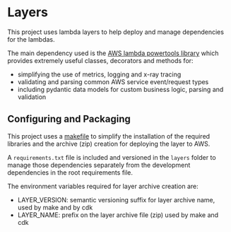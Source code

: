 # Layers
This project uses lambda layers to help deploy and manage dependencies for the lambdas.

The main dependency used is the [AWS lambda powertools library](https://awslabs.github.io/aws-lambda-powertools-python) which provides extremely useful classes, decorators and methods for: 

- simplifying the use of metrics, logging and x-ray tracing   
- validating and parsing common AWS service event/request types
- including pydantic data models for custom business logic, parsing and validation

## Configuring and Packaging
This project uses a [makefile](makefile.md) to simplify the installation of the required libraries and the archive (zip) creation for deploying the layer to AWS. 

A `requirements.txt` file is included and versioned in the `layers` folder to manage those dependencies separately from the development dependencies in the root requirements file. 

The environment variables required for layer archive creation are:

* LAYER_VERSION: semantic versioning suffix for layer archive name, used by make and by cdk  
* LAYER_NAME: prefix on the layer archive file (zip) used by make and cdk  
